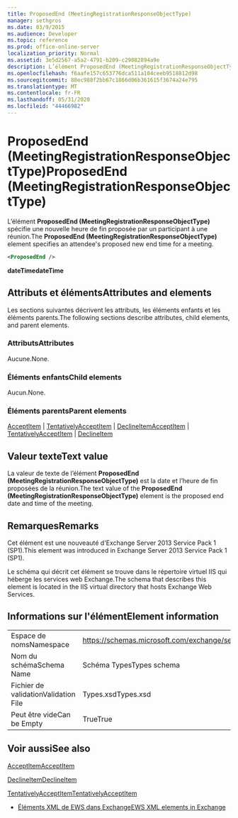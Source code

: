 ```yaml
---
title: ProposedEnd (MeetingRegistrationResponseObjectType)
manager: sethgros
ms.date: 03/9/2015
ms.audience: Developer
ms.topic: reference
ms.prod: office-online-server
localization_priority: Normal
ms.assetid: 3e5d2567-a5a2-4791-b209-c29082894a9e
description: L’élément ProposedEnd (MeetingRegistrationResponseObjectType) spécifie une nouvelle heure de fin proposée par un participant à une réunion.
ms.openlocfilehash: f6aafe157c653776dca511a104ceeb9518812d98
ms.sourcegitcommit: 88ec988f2bb67c1866d06b361615f3674a24e795
ms.translationtype: MT
ms.contentlocale: fr-FR
ms.lasthandoff: 05/31/2020
ms.locfileid: "44466982"
---
```

# <a name="proposedend-meetingregistrationresponseobjecttype"></a><span data-ttu-id="7857d-103">ProposedEnd (MeetingRegistrationResponseObjectType)</span><span class="sxs-lookup"><span data-stu-id="7857d-103">ProposedEnd (MeetingRegistrationResponseObjectType)</span></span>

<span data-ttu-id="7857d-104">L’élément **ProposedEnd (MeetingRegistrationResponseObjectType)** spécifie une nouvelle heure de fin proposée par un participant à une réunion.</span><span class="sxs-lookup"><span data-stu-id="7857d-104">The **ProposedEnd (MeetingRegistrationResponseObjectType)** element specifies an attendee's proposed new end time for a meeting.</span></span> 
  
```XML
<ProposedEnd />
```

 <span data-ttu-id="7857d-105">**dateTime**</span><span class="sxs-lookup"><span data-stu-id="7857d-105">**dateTime**</span></span>
## <a name="attributes-and-elements"></a><span data-ttu-id="7857d-106">Attributs et éléments</span><span class="sxs-lookup"><span data-stu-id="7857d-106">Attributes and elements</span></span>

<span data-ttu-id="7857d-107">Les sections suivantes décrivent les attributs, les éléments enfants et les éléments parents.</span><span class="sxs-lookup"><span data-stu-id="7857d-107">The following sections describe attributes, child elements, and parent elements.</span></span>
  
### <a name="attributes"></a><span data-ttu-id="7857d-108">Attributs</span><span class="sxs-lookup"><span data-stu-id="7857d-108">Attributes</span></span>

<span data-ttu-id="7857d-109">Aucune.</span><span class="sxs-lookup"><span data-stu-id="7857d-109">None.</span></span>
  
### <a name="child-elements"></a><span data-ttu-id="7857d-110">Éléments enfants</span><span class="sxs-lookup"><span data-stu-id="7857d-110">Child elements</span></span>

<span data-ttu-id="7857d-111">Aucun.</span><span class="sxs-lookup"><span data-stu-id="7857d-111">None.</span></span>
  
### <a name="parent-elements"></a><span data-ttu-id="7857d-112">Éléments parents</span><span class="sxs-lookup"><span data-stu-id="7857d-112">Parent elements</span></span>

<span data-ttu-id="7857d-113">[AcceptItem](acceptitem.md)  |  [TentativelyAcceptItem](tentativelyacceptitem.md)  |  [DeclineItem](declineitem.md)</span><span class="sxs-lookup"><span data-stu-id="7857d-113">[AcceptItem](acceptitem.md) | [TentativelyAcceptItem](tentativelyacceptitem.md) | [DeclineItem](declineitem.md)</span></span>
  
## <a name="text-value"></a><span data-ttu-id="7857d-114">Valeur texte</span><span class="sxs-lookup"><span data-stu-id="7857d-114">Text value</span></span>

<span data-ttu-id="7857d-115">La valeur de texte de l’élément **ProposedEnd (MeetingRegistrationResponseObjectType)** est la date et l’heure de fin proposées de la réunion.</span><span class="sxs-lookup"><span data-stu-id="7857d-115">The text value of the **ProposedEnd (MeetingRegistrationResponseObjectType)** element is the proposed end date and time of the meeting.</span></span> 
  
## <a name="remarks"></a><span data-ttu-id="7857d-116">Remarques</span><span class="sxs-lookup"><span data-stu-id="7857d-116">Remarks</span></span>

<span data-ttu-id="7857d-117">Cet élément est une nouveauté d'Exchange Server 2013 Service Pack 1 (SP1).</span><span class="sxs-lookup"><span data-stu-id="7857d-117">This element was introduced in Exchange Server 2013 Service Pack 1 (SP1).</span></span>
  
<span data-ttu-id="7857d-118">Le schéma qui décrit cet élément se trouve dans le répertoire virtuel IIS qui héberge les services web Exchange.</span><span class="sxs-lookup"><span data-stu-id="7857d-118">The schema that describes this element is located in the IIS virtual directory that hosts Exchange Web Services.</span></span>
  
## <a name="element-information"></a><span data-ttu-id="7857d-119">Informations sur l'élément</span><span class="sxs-lookup"><span data-stu-id="7857d-119">Element information</span></span>

|||
|:-----|:-----|
|<span data-ttu-id="7857d-120">Espace de noms</span><span class="sxs-lookup"><span data-stu-id="7857d-120">Namespace</span></span>  <br/> |https://schemas.microsoft.com/exchange/services/2006/types  <br/> |
|<span data-ttu-id="7857d-121">Nom du schéma</span><span class="sxs-lookup"><span data-stu-id="7857d-121">Schema Name</span></span>  <br/> |<span data-ttu-id="7857d-122">Schéma Types</span><span class="sxs-lookup"><span data-stu-id="7857d-122">Types schema</span></span>  <br/> |
|<span data-ttu-id="7857d-123">Fichier de validation</span><span class="sxs-lookup"><span data-stu-id="7857d-123">Validation File</span></span>  <br/> |<span data-ttu-id="7857d-124">Types.xsd</span><span class="sxs-lookup"><span data-stu-id="7857d-124">Types.xsd</span></span>  <br/> |
|<span data-ttu-id="7857d-125">Peut être vide</span><span class="sxs-lookup"><span data-stu-id="7857d-125">Can be Empty</span></span>  <br/> |<span data-ttu-id="7857d-126">True</span><span class="sxs-lookup"><span data-stu-id="7857d-126">True</span></span>  <br/> |
   
## <a name="see-also"></a><span data-ttu-id="7857d-127">Voir aussi</span><span class="sxs-lookup"><span data-stu-id="7857d-127">See also</span></span>



[<span data-ttu-id="7857d-128">AcceptItem</span><span class="sxs-lookup"><span data-stu-id="7857d-128">AcceptItem</span></span>](acceptitem.md)
  
[<span data-ttu-id="7857d-129">DeclineItem</span><span class="sxs-lookup"><span data-stu-id="7857d-129">DeclineItem</span></span>](declineitem.md)
  
[<span data-ttu-id="7857d-130">TentativelyAcceptItem</span><span class="sxs-lookup"><span data-stu-id="7857d-130">TentativelyAcceptItem</span></span>](tentativelyacceptitem.md)


- [<span data-ttu-id="7857d-131">Éléments XML de EWS dans Exchange</span><span class="sxs-lookup"><span data-stu-id="7857d-131">EWS XML elements in Exchange</span></span>](ews-xml-elements-in-exchange.md)

